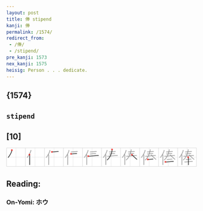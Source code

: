```yaml
---
layout: post
title: 俸 stipend
kanji: 俸
permalink: /1574/
redirect_from:
 - /俸/
 - /stipend/
pre_kanji: 1573
nex_kanji: 1575
heisig: Person . . . dedicate.
---
```


## {1574}

## `stipend`

## [10]

<div class="stroke"><img src="../images/E4BFB8.png" /></div>

## Reading:

### On-Yomi: ホウ

